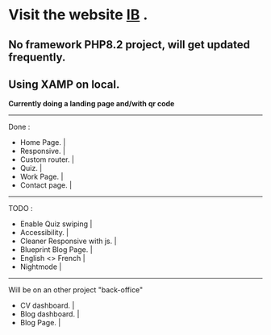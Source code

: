 # Visit the website [IB](https://www.ibsoft.fr/) .
## No framework PHP8.2 project, will get updated frequently.
## Using XAMP on local.

**Currently doing a landing page and/with qr code**
_____
Done : 
* Home Page. |
* Responsive. |
* Custom router. |
* Quiz. |
* Work Page. |
* Contact page. |
______
TODO :

* Enable Quiz swiping |
* Accessibility. |
* Cleaner Responsive with js. |
* Blueprint Blog Page. |
* English <> French |
* Nightmode |
_____
Will be on an other project "back-office"

* CV dashboard. |
* Blog dashboard. |
* Blog Page. |